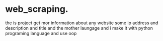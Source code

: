 # web_scraping.
the is project get mor information about any website some ip address and description and title and the mother laungage and i make it with python programing language and use oop 
